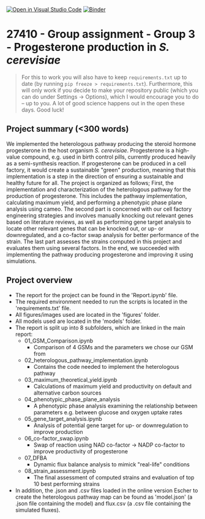 [![Open in Visual Studio Code](https://classroom.github.com/assets/open-in-vscode-c66648af7eb3fe8bc4f294546bfd86ef473780cde1dea487d3c4ff354943c9ae.svg)](https://classroom.github.com/online_ide?assignment_repo_id=9156172&assignment_repo_type=AssignmentRepo)
[![Binder](https://mybinder.org/badge_logo.svg)](https://mybinder.org/v2/gh/27410/27410-group-assigment-group_3/main)

# 27410 - Group assignment - Group 3 - Progesterone production in *S. cerevisiae*



> For this to work you will also have to keep `requirements.txt` up to date (by running `pip freeze > requirements.txt`).
> Furthermore, this will only work if you decide to make your repository public (which you can do under Settings -> Options),
> which I would encourage you to do – up to you. A lot of good science happens out in the open these days.
> Good luck!

## Project summary (<300 words)
We implemented the heterologous pathway producing the steroid hormone progesterone in the host organism *S. cerevisiae*. Progesterone is a high-value compound, e.g. used in birth control pills, currently produced heavily as a semi-synthesis reaction. If progesterone can be produced in a cell factory, it would create a sustainable "green" production, meaning that this implementation is a step in the direction of ensuring a sustainable and healthy future for all. The project is organized as follows; First, the implementation and characterization of the heterologous pathway for the production of progesterone. This includes the pathway implementation, calculating maximum yield, and performing a phenotypic phase plane analysis using cameo. The second part is concerned with our cell factory engineering strategies and involves manually knocking out relevant genes based on literature reviews, as well as performing gene target analysis to locate other relevant genes that can be knocked out, or up- or downregulated, and a co-factor swap analysis for better performance of the strain. The last part assesses the strains computed in this project and evaluates them using several factors. In the end, we succeeded with implementing the pathway producing progesterone and improving it using simulations.

## Project overview
- The report for the project can be found in the 'Report.ipynb' file. 
- The required environment needed to run the scripts is located in the 'requirements.txt' file.
- All figures/images used are located in the 'figures' folder.
- All models used are located in the 'models' folder.
- The report is split up into 8 subfolders, which are linked in the main report:
    - 01_GSM_Comparison.ipynb
        - Comparison of 4 GSMs and the parameters we chose our GSM from
    - 02_heterologous_pathway_implementation.ipynb
        - Contains the code needed to implement the heterologous pathway
    - 03_maximum_theoretical_yield.ipynb
        - Calculations of maximum yield and productivity on default and alternative carbon sources
    - 04_phenotypic_phase_plane_analysis
        - A phenotypic phase analysis examining the relationship between parameters e.g. between glucose and oxygen uptake rates
    - 05_gene_target_analysis.ipynb
        - Analysis of potential gene target for up- or downregulation to improve production
    - 06_co-factor_swap.ipynb
        - Swap of reaction using NAD co-factor -> NADP co-factor to improve productivity of progesterone
    - 07_DFBA
        - Dynamic flux balance analysis to mimick "real-life" conditions
    - 08_strain_assessment.ipynb
        - The final assessment of computed strains and evaluation of top 10 best performing strains
- In addition, the .json and .csv files loaded in the online version Escher to create the heterologous pathway map can be found as 'model.json' (a .json file containing the model) and flux.csv (a .csv file containing the simulated fluxes).
    
